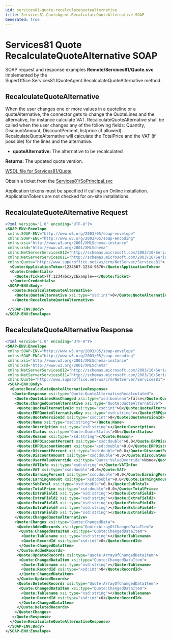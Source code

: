 ```yaml
---
uid: services81-quote-recalculatequotealternative
title: Services81.QuoteAgent.RecalculateQuoteAlternative SOAP
Generated: true
---
```


# Services81 Quote RecalculateQuoteAlternative SOAP

SOAP request and response examples **Remote/Services81/Quote.svc**
Implemented by the <see cref="M:SuperOffice.Services81.IQuoteAgent.RecalculateQuoteAlternative">SuperOffice.Services81.IQuoteAgent.RecalculateQuoteAlternative</see> method.

## RecalculateQuoteAlternative

When the user changes one or more values in a quoteline or a quoteAlternative, the connector gets to change the QuoteLines and the alternative, for instance calculate VAT. RecalculateQuoteAlternative shall be called when the user changes any of the following fields: Quantity, DiscountAmount, DiscountPercent, listprice (if allowed). RecalculateQuoteAlternative will calculate the TotalPrice and the VAT (if possible) for the lines and the alternative.

* **quoteAlternative:** The alternative to be recalculated

**Returns:** The updated quote version.


[WSDL file for Services81/Quote](../Services81-Quote.md)

Obtain a ticket from the [Services81/SoPrincipal.svc](../SoPrincipal/SoPrincipal.md)

Application tokens must be specified if calling an Online installation. ApplicationTokens are not checked for on-site installations.

## RecalculateQuoteAlternative Request

```xml
<?xml version="1.0" encoding="UTF-8"?>
<SOAP-ENV:Envelope
 xmlns:SOAP-ENV="http://www.w3.org/2003/05/soap-envelope"
 xmlns:SOAP-ENC="http://www.w3.org/2003/05/soap-encoding"
 xmlns:xsi="http://www.w3.org/2001/XMLSchema-instance"
 xmlns:xsd="http://www.w3.org/2001/XMLSchema"
 xmlns:NetServerServices812="http://schemas.microsoft.com/2003/10/Serialization/Arrays"
 xmlns:NetServerServices811="http://schemas.microsoft.com/2003/10/Serialization/"
 xmlns:Quote="http://www.superoffice.net/ws/crm/NetServer/Services81">
  <Quote:ApplicationToken>1234567-1234-9876</Quote:ApplicationToken>
  <Quote:Credentials>
    <Quote:Ticket>7T:1234abcxyzExample==</Quote:Ticket>
  </Quote:Credentials>
 <SOAP-ENV:Body>
   <Quote:RecalculateQuoteAlternative>
    <Quote:QuoteAlternative xsi:type="xsd:int">0</Quote:QuoteAlternative>
   </Quote:RecalculateQuoteAlternative>

 </SOAP-ENV:Body>
</SOAP-ENV:Envelope>

```


## RecalculateQuoteAlternative Response

```xml
<?xml version="1.0" encoding="UTF-8"?>
<SOAP-ENV:Envelope
 xmlns:SOAP-ENV="http://www.w3.org/2003/05/soap-envelope"
 xmlns:SOAP-ENC="http://www.w3.org/2003/05/soap-encoding"
 xmlns:xsi="http://www.w3.org/2001/XMLSchema-instance"
 xmlns:xsd="http://www.w3.org/2001/XMLSchema"
 xmlns:NetServerServices812="http://schemas.microsoft.com/2003/10/Serialization/Arrays"
 xmlns:NetServerServices811="http://schemas.microsoft.com/2003/10/Serialization/"
 xmlns:Quote="http://www.superoffice.net/ws/crm/NetServer/Services81">
 <SOAP-ENV:Body>
  <Quote:RecalculateQuoteAlternativeResponse>
   <Quote:Response xsi:type="Quote:QuoteAlternativeRecalculated">
    <Quote:QuoteLinesHasChanged xsi:type="xsd:boolean">false</Quote:QuoteLinesHasChanged>
    <Quote:ChangedQuoteAlternative xsi:type="Quote:QuoteAlternative">
     <Quote:QuoteAlternativeId xsi:type="xsd:int">0</Quote:QuoteAlternativeId>
     <Quote:ERPQuoteAlternativeKey xsi:type="xsd:string"></Quote:ERPQuoteAlternativeKey>
     <Quote:QuoteVersionId xsi:type="xsd:int">0</Quote:QuoteVersionId>
     <Quote:Name xsi:type="xsd:string"></Quote:Name>
     <Quote:Description xsi:type="xsd:string"></Quote:Description>
     <Quote:Status xsi:type="Quote:QuoteStatus">Ok</Quote:Status>
     <Quote:Reason xsi:type="xsd:string"></Quote:Reason>
     <Quote:ERPDiscountPercent xsi:type="xsd:double">0.0</Quote:ERPDiscountPercent>
     <Quote:ERPDiscountAmount xsi:type="xsd:double">0.0</Quote:ERPDiscountAmount>
     <Quote:DiscountPercent xsi:type="xsd:double">0.0</Quote:DiscountPercent>
     <Quote:DiscountAmount xsi:type="xsd:double">0.0</Quote:DiscountAmount>
     <Quote:UserValueOverride xsi:type="Quote:ValueOverride">None</Quote:UserValueOverride>
     <Quote:VATInfo xsi:type="xsd:string"></Quote:VATInfo>
     <Quote:VAT xsi:type="xsd:double">0.0</Quote:VAT>
     <Quote:EarningPercent xsi:type="xsd:double">0.0</Quote:EarningPercent>
     <Quote:EarningAmount xsi:type="xsd:double">0.0</Quote:EarningAmount>
     <Quote:SubTotal xsi:type="xsd:double">0.0</Quote:SubTotal>
     <Quote:TotalPrice xsi:type="xsd:double">0.0</Quote:TotalPrice>
     <Quote:ExtraField1 xsi:type="xsd:string"></Quote:ExtraField1>
     <Quote:ExtraField2 xsi:type="xsd:string"></Quote:ExtraField2>
     <Quote:ExtraField3 xsi:type="xsd:string"></Quote:ExtraField3>
     <Quote:ExtraField4 xsi:type="xsd:string"></Quote:ExtraField4>
     <Quote:ExtraField5 xsi:type="xsd:string"></Quote:ExtraField5>
    </Quote:ChangedQuoteAlternative>
    <Quote:Changes xsi:type="Quote:ChangedData">
     <Quote:AddedRecords xsi:type="Quote:ArrayOfChangedDataItem">
      <Quote:ChangedDataItem xsi:type="Quote:ChangedDataItem">
       <Quote:Tablename xsi:type="xsd:string"></Quote:Tablename>
       <Quote:RecordId xsi:type="xsd:int">0</Quote:RecordId>
      </Quote:ChangedDataItem>
     </Quote:AddedRecords>
     <Quote:UpdatedRecords xsi:type="Quote:ArrayOfChangedDataItem">
      <Quote:ChangedDataItem xsi:type="Quote:ChangedDataItem">
       <Quote:Tablename xsi:type="xsd:string"></Quote:Tablename>
       <Quote:RecordId xsi:type="xsd:int">0</Quote:RecordId>
      </Quote:ChangedDataItem>
     </Quote:UpdatedRecords>
     <Quote:DeletedRecords xsi:type="Quote:ArrayOfChangedDataItem">
      <Quote:ChangedDataItem xsi:type="Quote:ChangedDataItem">
       <Quote:Tablename xsi:type="xsd:string"></Quote:Tablename>
       <Quote:RecordId xsi:type="xsd:int">0</Quote:RecordId>
      </Quote:ChangedDataItem>
     </Quote:DeletedRecords>
    </Quote:Changes>
   </Quote:Response>
  </Quote:RecalculateQuoteAlternativeResponse>
 </SOAP-ENV:Body>
</SOAP-ENV:Envelope>

```

